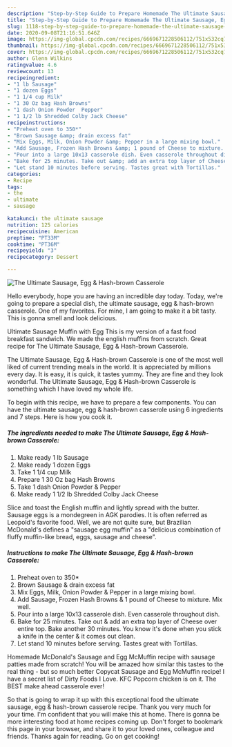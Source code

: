 ```yaml
---
description: "Step-by-Step Guide to Prepare Homemade The Ultimate Sausage, Egg &amp;amp; Hash-brown Casserole"
title: "Step-by-Step Guide to Prepare Homemade The Ultimate Sausage, Egg &amp;amp; Hash-brown Casserole"
slug: 1118-step-by-step-guide-to-prepare-homemade-the-ultimate-sausage-egg-and-amp-hash-brown-casserole
date: 2020-09-08T21:16:51.646Z
image: https://img-global.cpcdn.com/recipes/6669671228506112/751x532cq70/the-ultimate-sausage-egg-hash-brown-casserole-recipe-main-photo.jpg
thumbnail: https://img-global.cpcdn.com/recipes/6669671228506112/751x532cq70/the-ultimate-sausage-egg-hash-brown-casserole-recipe-main-photo.jpg
cover: https://img-global.cpcdn.com/recipes/6669671228506112/751x532cq70/the-ultimate-sausage-egg-hash-brown-casserole-recipe-main-photo.jpg
author: Glenn Wilkins
ratingvalue: 4.6
reviewcount: 13
recipeingredient:
- "1 lb Sausage"
- "1 dozen Eggs"
- "1 1/4 cup Milk"
- "1 30 Oz bag Hash Browns"
- "1 dash Onion Powder  Pepper"
- "1 1/2 lb Shredded Colby Jack Cheese"
recipeinstructions:
- "Preheat oven to 350*"
- "Brown Sausage &amp; drain excess fat"
- "Mix Eggs, Milk, Onion Powder &amp; Pepper in a large mixing bowl."
- "Add Sausage, Frozen Hash Browns &amp; 1 pound of Cheese to mixture. Mix well."
- "Pour into a large 10x13 casserole dish. Even casserole throughout dish."
- "Bake for 25 minutes. Take out &amp; add an extra top layer of Cheese over entire top. Bake another 30 minutes. You know it&#39;s done when you stick a knife in the center &amp; it comes out clean."
- "Let stand 10 minutes before serving. Tastes great with Tortillas."
categories:
- Recipe
tags:
- the
- ultimate
- sausage

katakunci: the ultimate sausage 
nutrition: 125 calories
recipecuisine: American
preptime: "PT33M"
cooktime: "PT36M"
recipeyield: "3"
recipecategory: Dessert

---
```



![The Ultimate Sausage, Egg &amp; Hash-brown Casserole](https://img-global.cpcdn.com/recipes/6669671228506112/751x532cq70/the-ultimate-sausage-egg-hash-brown-casserole-recipe-main-photo.jpg)

Hello everybody, hope you are having an incredible day today. Today, we're going to prepare a special dish, the ultimate sausage, egg &amp; hash-brown casserole. One of my favorites. For mine, I am going to make it a bit tasty. This is gonna smell and look delicious.

Ultimate Sausage Muffin with Egg This is my version of a fast food breakfast sandwich. We made the english muffins from scratch. Great recipe for The Ultimate Sausage, Egg &amp; Hash-brown Casserole.

The Ultimate Sausage, Egg &amp; Hash-brown Casserole is one of the most well liked of current trending meals in the world. It is appreciated by millions every day. It is easy, it is quick, it tastes yummy. They are fine and they look wonderful. The Ultimate Sausage, Egg &amp; Hash-brown Casserole is something which I have loved my whole life.


To begin with this recipe, we have to prepare a few components. You can have the ultimate sausage, egg &amp; hash-brown casserole using 6 ingredients and 7 steps. Here is how you cook it.

<!--inarticleads1-->

##### The ingredients needed to make The Ultimate Sausage, Egg &amp; Hash-brown Casserole:

1. Make ready 1 lb Sausage
1. Make ready 1 dozen Eggs
1. Take 1 1/4 cup Milk
1. Prepare 1 30 Oz bag Hash Browns
1. Take 1 dash Onion Powder &amp; Pepper
1. Make ready 1 1/2 lb Shredded Colby Jack Cheese


Slice and toast the English muffin and lightly spread with the butter. Sausage eggs is a mondegreen in AGK parodies. It is often referred as Leopold&#39;s favorite food. Well, we are not quite sure, but Brazilian McDonald&#39;s defines a &#34;sausage egg muffin&#34; as a &#34;delicious combination of fluffy muffin-like bread, eggs, sausage and cheese&#34;. 

<!--inarticleads2-->

##### Instructions to make The Ultimate Sausage, Egg &amp; Hash-brown Casserole:

1. Preheat oven to 350*
1. Brown Sausage &amp; drain excess fat
1. Mix Eggs, Milk, Onion Powder &amp; Pepper in a large mixing bowl.
1. Add Sausage, Frozen Hash Browns &amp; 1 pound of Cheese to mixture. Mix well.
1. Pour into a large 10x13 casserole dish. Even casserole throughout dish.
1. Bake for 25 minutes. Take out &amp; add an extra top layer of Cheese over entire top. Bake another 30 minutes. You know it&#39;s done when you stick a knife in the center &amp; it comes out clean.
1. Let stand 10 minutes before serving. Tastes great with Tortillas.


Homemade McDonald&#39;s Sausage and Egg McMuffin recipe with sausage patties made from scratch! You will be amazed how similar this tastes to the real thing - but so much better Copycat Sausage and Egg McMuffin recipe! I have a secret list of Dirty Foods I Love. KFC Popcorn chicken is on it. The BEST make ahead casserole ever! 

So that is going to wrap it up with this exceptional food the ultimate sausage, egg &amp; hash-brown casserole recipe. Thank you very much for your time. I'm confident that you will make this at home. There is gonna be more interesting food at home recipes coming up. Don't forget to bookmark this page in your browser, and share it to your loved ones, colleague and friends. Thanks again for reading. Go on get cooking!
